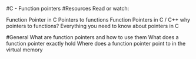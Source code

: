 #C - Function pointers
#Resources
Read or watch:

Function Pointer in C
Pointers to functions
Function Pointers in C / C++
why pointers to functions?
Everything you need to know about pointers in C

#General
What are function pointers and how to use them
What does a function pointer exactly hold
Where does a function pointer point to in the virtual memory
